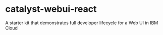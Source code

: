 # catalyst-webui-react
A starter kit that demonstrates full developer lifecycle for a Web UI in IBM Cloud
